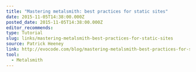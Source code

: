 ```yaml
---
title: "Mastering metalsmith: best practices for static sites"
date: 2015-11-05T14:38:00.000Z
posted_date: 2015-11-05T14:38:00.000Z
editor_recommends:
type: Tutorial
slug: links/mastering-metalsmith-best-practices-for-static-sites
source: Patrick Heeney
link: http://evocode.com/blog/mastering-metalsmith-best-practices-for-static-sites/
tool:
  - Metalsmith
---
```






